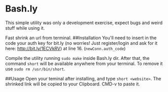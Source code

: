 # Bash.ly
This simple utility was only a development exercise, expect bugs and weird stuff while using it.

Fast shrink an url from terminal.
##Installation
You'll need to insert in the code your auth key for bit.ly (no worries! Just register/login and ask for it here: http://bit.ly/1ECVkRV) at line 16. (`newConn.auth_code`)

Compile the utility running `sudo make` inside Bash.ly dir. 
After that, the command `short` will be available anywhere from your terminal.
To remove it use `sudo rm /usr/bin/short`.

##Usage
Open your teminal after installing, and type `short <website>`.
The shrinked link will be copied to your Clipboard. CMD-v to paste it.
